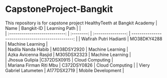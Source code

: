# CapstoneProject-Bangkit
This repository is for capstone project HealthyTeeth at Bangkit Academy 
|              Name              | Bangkit-ID |   Learning Path    |                                               |        
| :----------------------------: | :--------: | :----------------: | -------------------------------------------------: |
| Wafirah Putri Hadianti | MO38DKY4288  |  Machine Learning  |  
|   Nadila Nanda Habib      | M038DSY2920 |  Machine Learning  |                       
|         Azka Avicenna Rasjid        | M305DSX2323 | Machine Learning |              
|   Jhosua Gulipia |C372DSX0915 | Cloud Computing |   
|      Mariana Firman Riti Mbu     |  C372DSY0826  |  Cloud Computing   | 
|        Viery Gabriel Latumeten         | A177DSX2719 |  Mobile Development   |        
